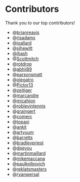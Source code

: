 # Contributors

Thank you to our top contributors!

 - @[brianreavis](https://github.com/brianreavis)
 - @[risadams](https://github.com/risadams)
 - @[joallard](https://github.com/joallard)
 - @[sjhewitt](https://github.com/sjhewitt)
 - @[jhash](https://github.com/jhash)
 - @[Scottmitch](https://github.com/Scottmitch)
 - @[rotdrop](https://github.com/rotdrop)
 - @[abhij89](https://github.com/abhij89)
 - @[parsonsmatt](https://github.com/parsonsmatt)
 - @[olegatro](https://github.com/olegatro)
 - @[Pictor13](https://github.com/Pictor13)
 - @[zeitiger](https://github.com/zeitiger)
 - @[marcandre](https://github.com/marcandre)
 - @[micahjon](https://github.com/micahjon)
 - @[roblevintennis](https://github.com/roblevintennis)
 - @[graingert](https://github.com/graingert)
 - @[comerc](https://github.com/comerc)
 - @[topaxi](https://github.com/topaxi)
 - @[ankit](https://github.com/ankit)
 - @[artyuum](https://github.com/artyuum)
 - @[barretts](https://github.com/barretts)
 - @[bradleypriest](https://github.com/bradleypriest)
 - @[dpeyou](https://github.com/dpeyou)
 - @[martinmaillard](https://github.com/martinmaillard)
 - @[mikemaccana](https://github.com/mikemaccana)
 - @[paulkolbovich](https://github.com/paulkolbovich)
 - @[reklatsmasters](https://github.com/reklatsmasters)
 - @[ryanwersal](https://github.com/ryanwersal)
